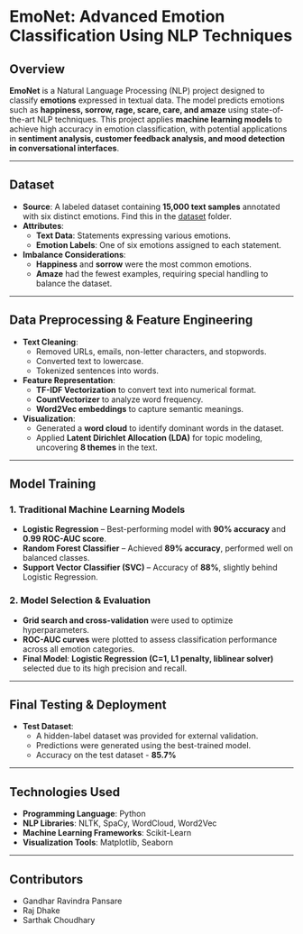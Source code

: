 # **EmoNet: Advanced Emotion Classification Using NLP Techniques** 

## **Overview**
**EmoNet** is a Natural Language Processing (NLP) project designed to classify **emotions** expressed in textual data. The model predicts emotions such as **happiness, sorrow, rage, scare, care, and amaze** using state-of-the-art NLP techniques. This project applies **machine learning models** to achieve high accuracy in emotion classification, with potential applications in **sentiment analysis, customer feedback analysis, and mood detection in conversational interfaces**.

---

## **Dataset**
- **Source**: A labeled dataset containing **15,000 text samples** annotated with six distinct emotions. Find this in the [dataset](https://github.com/gandharpansare/Emonet_Advanced_Emotion_Classification/tree/main/dataset) folder.
- **Attributes**:
  - **Text Data**: Statements expressing various emotions.
  - **Emotion Labels**: One of six emotions assigned to each statement.
- **Imbalance Considerations**:
  - **Happiness** and **sorrow** were the most common emotions.
  - **Amaze** had the fewest examples, requiring special handling to balance the dataset.

---

## **Data Preprocessing & Feature Engineering**
- **Text Cleaning**:
  - Removed URLs, emails, non-letter characters, and stopwords.
  - Converted text to lowercase.
  - Tokenized sentences into words.
- **Feature Representation**:
  - **TF-IDF Vectorization** to convert text into numerical format.
  - **CountVectorizer** to analyze word frequency.
  - **Word2Vec embeddings** to capture semantic meanings.
- **Visualization**:
  - Generated a **word cloud** to identify dominant words in the dataset.
  - Applied **Latent Dirichlet Allocation (LDA)** for topic modeling, uncovering **8 themes** in the text.

---

## **Model Training**
### **1. Traditional Machine Learning Models**
- **Logistic Regression** – Best-performing model with **90% accuracy** and **0.99 ROC-AUC score**.
- **Random Forest Classifier** – Achieved **89% accuracy**, performed well on balanced classes.
- **Support Vector Classifier (SVC)** – Accuracy of **88%**, slightly behind Logistic Regression.

### **2. Model Selection & Evaluation**
- **Grid search and cross-validation** were used to optimize hyperparameters.
- **ROC-AUC curves** were plotted to assess classification performance across all emotion categories.
- **Final Model**: **Logistic Regression (C=1, L1 penalty, liblinear solver)** selected due to its high precision and recall.

---

## **Final Testing & Deployment**
- **Test Dataset**:
  - A hidden-label dataset was provided for external validation.
  - Predictions were generated using the best-trained model.
  - Accuracy on the test dataset - **85.7%**

---

## **Technologies Used**
- **Programming Language**: Python
- **NLP Libraries**: NLTK, SpaCy, WordCloud, Word2Vec
- **Machine Learning Frameworks**: Scikit-Learn
- **Visualization Tools**: Matplotlib, Seaborn

---

## **Contributors**
- Gandhar Ravindra Pansare
- Raj Dhake
- Sarthak Choudhary
